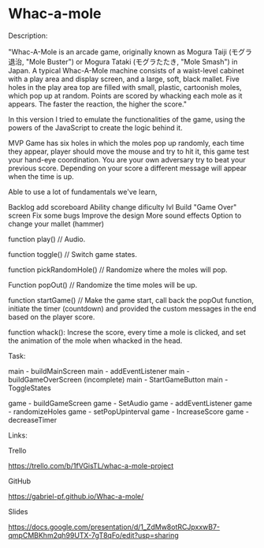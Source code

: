 # Whac-a-mole

Description: 

"Whac-A-Mole is an arcade game, originally known as Mogura Taiji (モグラ退治, "Mole Buster") or Mogura Tataki (モグラたたき, "Mole Smash") in Japan. A typical Whac-A-Mole machine consists of a waist-level cabinet with a play area and display screen, and a large, soft, black mallet. Five holes in the play area top are filled with small, plastic, cartoonish moles, which pop up at random. Points are scored by whacking each mole as it appears. The faster the reaction, the higher the score."

In this version I tried to emulate the functionalities of the game, using the powers of the JavaScript to create the logic behind it. 

MVP 
Game has six holes in which the moles pop up randomly, each time they appear, player should move the mouse and try to hit it, this game test your hand-eye coordination. You are your own adversary try to beat your previous score.
Depending on your score a different message will appear when the time is up.


Able to use a lot of fundamentals we've learn, 


Backlog
add scoreboard
Ability change dificulty lvl
Build "Game Over" screen
Fix some bugs 
Improve the design
More sound effects 
Option to change your mallet (hammer)


function play() // Audio.

function toggle() // Switch game states.

function pickRandomHole() // Randomize where the moles will pop.

Function popOut() // Randomize the time moles will be up. 

function startGame() // Make the game start, call back the popOut function, initiate the timer (countdown) and provided the custom messages in the end based on the player score.

function whack(): Increse the score, every time a mole is clicked, and set the animation of the mole when whacked in the head. 


Task:

main - buildMainScreen
main - addEventListener
main - buildGameOverScreen (incomplete)
main - StartGameButton
main - ToggleStates

game - buildGameScreen
game - SetAudio
game - addEventListener
game - randomizeHoles
game - setPopUpinterval
game - IncreaseScore
game - decreaseTimer


Links: 

Trello

https://trello.com/b/1fVGisTL/whac-a-mole-project

GitHub

https://gabriel-pf.github.io/Whac-a-mole/


Slides 

https://docs.google.com/presentation/d/1_ZdMw8otRCJpxxwB7-qmpCMBKhm2qh99UTX-7gT8qFo/edit?usp=sharing
